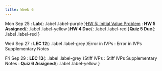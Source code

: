 ```yaml
---
title: Week 6
---
```


Mon Sep 25
: **Lab**{: .label .label-purple }[HW 5: Initial Value Problem]()
: **HW 5 Assigned**{: .label .label-yellow }**HW 4 Due**{: .label .label-red }**Quiz 5 Due**{: .label .label-red }

Wed Sep 27
: **LEC 12**{: .label .label-grey }Error in IVPs
    : Error in IVPs Supplementary Notes

Fri Sep 29
: **LEC 13**{: .label .label-grey }Stiff IVPs
    : Stiff IVPs Supplementary Notes
: **Quiz 6 Assigned**{: .label .label-yellow }